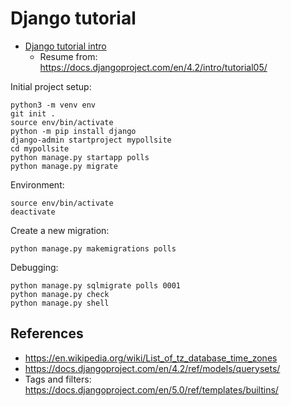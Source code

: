 # Django tutorial

- [Django tutorial intro](https://docs.djangoproject.com/en/4.2/intro/)
    - Resume from: https://docs.djangoproject.com/en/4.2/intro/tutorial05/

Initial project setup:

```
python3 -m venv env
git init .
source env/bin/activate
python -m pip install django
django-admin startproject mypollsite
cd mypollsite
python manage.py startapp polls
python manage.py migrate
```

Environment:

```
source env/bin/activate
deactivate
```

Create a new migration:

```
python manage.py makemigrations polls
```

Debugging:

```
python manage.py sqlmigrate polls 0001
python manage.py check
python manage.py shell
```

## References

- https://en.wikipedia.org/wiki/List_of_tz_database_time_zones
- https://docs.djangoproject.com/en/4.2/ref/models/querysets/
- Tags and filters: https://docs.djangoproject.com/en/5.0/ref/templates/builtins/
